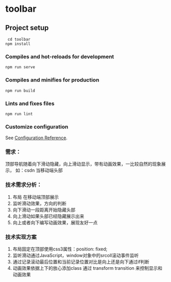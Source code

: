 # toolbar

## Project setup
```
 cd toolbar
npm install
```

### Compiles and hot-reloads for development
```
npm run serve
```

### Compiles and minifies for production
```
npm run build
```

### Lints and fixes files
```
npm run lint
```

### Customize configuration
See [Configuration Reference](https://cli.vuejs.org/config/).

### 需求：
顶部导航随着向下滑动隐藏，向上滑动显示，带有动画效果，一比较自然的现象展示，
  如：csdn 当移动端头部
###  技术需求分析：
1. 布局 在移动端顶部展示
2. 监听滑动效果，方向的判断
3. 向下滑动一段距离开始隐藏头部
4. 向上滑动如果头部已经隐藏展示出来
5. 向上或者向下编写动画效果，展现友好一点  

### 技术实现方案

 1. 布局固定在顶部使用css3属性：position: fixed;
 2. 监听滑动通过JavaScript，window对象中的srcoll滚动事件监听
 3. 通过记录滚动最后位置和当前记录位置对比是向上还是向下通过if判断
 4. 动画效果依据上下的放心添加class 通过 transform transition 来控制显示和动画效果

 

